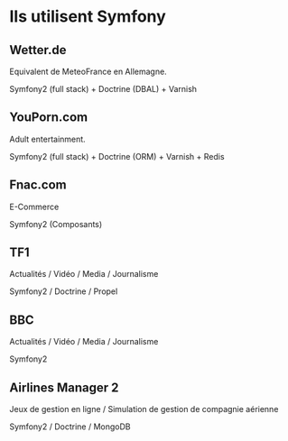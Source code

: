 Ils utilisent Symfony
=====================

Wetter.de
---------

Equivalent de MeteoFrance en Allemagne.

Symfony2 (full stack) + Doctrine (DBAL) + Varnish

YouPorn.com
-----------

Adult entertainment.

Symfony2 (full stack) + Doctrine (ORM) + Varnish + Redis

Fnac.com
--------

E-Commerce

Symfony2 (Composants)

TF1
---

Actualités / Vidéo / Media / Journalisme

Symfony2 / Doctrine / Propel

BBC
---

Actualités / Vidéo / Media / Journalisme

Symfony2

Airlines Manager 2
---

Jeux de gestion en ligne / Simulation de gestion de compagnie aérienne

Symfony2 / Doctrine / MongoDB

